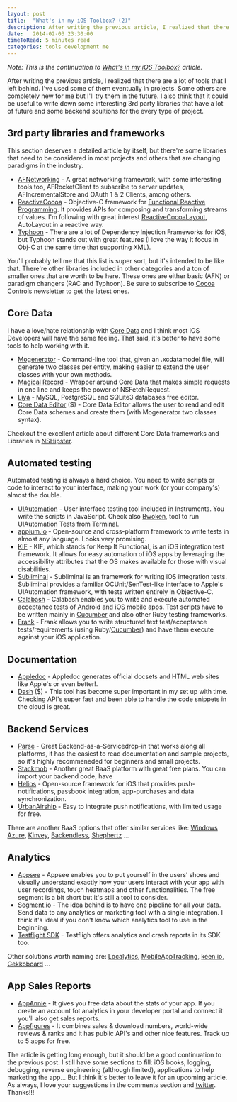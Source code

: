 ```yaml
---
layout: post
title:  "What's in my iOS Toolbox? (2)"
description: After writing the previous article, I realized that there are a lot of tools that I left behind. I've used some of them eventually in projects. Some others are completely new for me but I'll try them in the future.
date:   2014-02-03 23:30:00
timeToRead: 5 minutes read
categories: tools development me
---
```


*Note: This is the continuation to [What's in my iOS Toolbox?][toolbox] article.*

[toolbox]: http://edsancha.com/blog/2014/01/28/whats-in-my-iOS-toolbox.html

After writing the previous article, I realized that there are a lot of tools that I left behind. I've used some of them eventually in projects. Some others are completely new for me but I'll try them in the future. I also think that it could be useful to write down some interesting 3rd party libraries that have a lot of future and some backend soultions for the every type of project.

## 3rd party libraries and frameworks

This section deserves a detailed article by itself, but there're some libraries that need to be considered in most projects and others that are changing paradigms in the industry.

- [AFNetworking][af] - A great networking framework, with some interesting tools too, AFRocketClient to subscribe to server updates, AFIncrementalStore and OAuth 1 & 2 Clients, among others. 
- [ReactiveCocoa][rac] - Objective-C framework for [Functional Reactive Programming][frc]. It provides APIs for composing and transforming streams of values. I'm following with great interest [ReactiveCocoaLayout][racl], AutoLayout in a reactive way.
- [Typhoon][ty] - There are a lot of Dependency Injection Frameworks for iOS, but Typhoon stands out with great features (I love the way it focus in Obj-C at the same time that supporting XML). 

You'll probably tell me that this list is super sort, but it's intended to be like that. There're other libraries included in other categories and a ton of smaller ones that are worth to be here. These ones are either basic (AFN) or paradigm changers (RAC and Typhoon). Be sure to subscribe to [Cocoa Controls][cocoacontrols] newsletter to get the latest ones.

[af]: http://github.com/AFNetworking
[rac]: https://github.com/ReactiveCocoa
[frc]: http://en.wikipedia.org/wiki/Functional_reactive_programming
[racl]: https://github.com/ReactiveCocoa/ReactiveCocoaLayout
[ty]: http://www.typhoonframework.org 
[cocoacontrols]:  http://cocoacontrols.com

## Core Data

I have a love/hate relationship with [Core Data][CoreData] and I think most iOS Developers will have the same feeling. That said, it's better to have some tools to help working with it.

- [Mogenerator][mo] - Command-line tool that, given an .xcdatamodel file, will generate two classes per entity, making easier to extend the user classes with your own methods.
- [Magical Record][mr] - Wrapper around Core Data that makes simple requests in one line and keeps the power of NSFetchRequest.
- [Liya][liya] - MySQL, PostgreSQL and SQLite3 databases free editor.  
- [Core Data Editor][cde] ($) - Core Data Editor allows the user to read and edit Core Data schemes and create them (with Mogenerator two classes syntax).

Checkout the excellent article about different Core Data frameworks and Libraries in [NSHipster][NSHipsterCD].

[mo]: http://rentzsch.github.io/mogenerator/
[mr]: https://github.com/magicalpanda/MagicalRecord
[liya]: https://cutedgesystems.com/software/Liya/
[cde]: http://thermal-core.com/CoreDataEditor/
[CoreData]: https://developer.apple.com/library/mac/documentation/cocoa/Conceptual/CoreData/cdProgrammingGuide.html
[NSHipsterCD]: http://nshipster.com/core-data-libraries-and-utilities/

## Automated testing

Automated testing is always a hard choice. You need to write scripts or code to interact to your interface, making your work (or your company's) almost the double.

- [UIAutomation][uia] - User interface testing tool included in Instruments. You write the scripts in JavaScript. Check also [Bwoken][bwoken], tool to run UIAutomation Tests from Terminal.
- [appium.io][appium] - Open-source and cross-platform framework to write tests in almost any language. Looks very promising.
- [KIF][kif] - KIF, which stands for Keep It Functional, is an iOS integration test framework. It allows for easy automation of iOS apps by leveraging the accessibility attributes that the OS makes available for those with visual disabilities.
- [Subliminal][subliminal] - Subliminal is an framework for writing iOS integration tests. Subliminal provides a familiar OCUnit/SenTest-like interface to Apple's UIAutomation framework, with tests written entirely in Objective-C.
- [Calabash][calabash] - Calabash enables you to write and execute automated acceptance tests of Android and iOS mobile apps. Test scripts have to be written mainly in [Cucumber][cucumber] and also other Ruby testing frameworks.
- [Frank][frank] - Frank allows you to write structured text test/acceptance tests/requirements (using Ruby/[Cucumber][cucumber]) and have them execute against your iOS application.

[uia]: https://developer.apple.com/library/mac/documentation/DeveloperTools/Conceptual/InstrumentsUserGuide/UsingtheAutomationInstrument/UsingtheAutomationInstrument.html
[bwoken]: https://github.com/bendyworks/bwoken
[appium]: http://appium.io
[kif]: https://github.com/kif-framework/KIF
[subliminal]: https://github.com/inkling/Subliminal
[calabash]: http://calaba.sh
[frank]: http://www.testingwithfrank.com
[cucumber]: http://cukes.info


## Documentation

- [Appledoc][doc] - Appledoc generates official docsets and HTML web sites like Apple's or even better!.
- [Dash][dash] ($) - This tool has become super important in my set up with time. Checking API's super fast and been able to handle the code snippets in the cloud is great.

[doc]: http://gentlebytes.com/appledoc/
[dash]: http://kapeli.com/dash

## Backend Services

- [Parse][parse] - Great Backend-as-a-Servicedrop-in that works along all platforms, it has the easiest to read documentation and sample projects, so it's highly recommeneded for beginners and small projects. 
- [Stackmob][stackmob] - Another great BaaS platform with great free plans. You can import your backend code, have 
- [Helios][helios] - Open-source framework for iOS that provides push-notifications, passbook integration, app-purchases and data synchronization.
- [UrbanAirship][urban] - Easy to integrate push notifications, with limited usage for free.

There are another BaaS options that offer similar services like: [Windows Azure][azure], [Kinvey][kinvey], [Backendless][bless], [Shephertz][shep] ...

[parse]: https://www.parse.com
[stackmob]: https://www.stackmob.com
[helios]: http://helios.io
[urban]: http://urbanairship.com
[azure]: http://www.windowsazure.com/
[kinvey]: http://www.kinvey.com
[bless]: https://backendless.com/
[shep]: http://api.shephertz.com

## Analytics

- [Appsee][appsee] - Appsee enables you to put yourself in the users’ shoes and visually understand exactly how your users interact with your app with user recordings, touch heatmaps and other functionalities. The free segment is a bit short but it's still a tool to consider. 
- [Segment.io][segment] - The idea behind is to have one pipeline for all your data. Send data to any analytics or marketing tool with a single integration. I think it's ideal if you don't know which analytics tool to use in the beginning.
- [Testflight SDK][testflight] - Testfligh offers analytics and crash reports in its SDK too.

Other solutions worth naming are: [Localytics][local], [MobileAppTracking][mat], [keen.io][keen], [Gekkoboard][gekko] ...

[appsee]: http://www.appsee.com
[segment]: https://segment.io
[testflight]: http://testflight.com/
[local]: http://www.localytics.com
[mat]: http://mobileapptracking.com
[keen]: https://keen.io
[gekko]: http://www.gekkoboard.com

## App Sales Reports 

- [AppAnnie][annie] - It gives you free data about the stats of your app. If you create an account fot analytics in your developer portal and connect it you'll also get sales reports.
- [Appfigures][appfigures] - It combines sales & download numbers, world-wide reviews & ranks and it has public API's and other nice features. Track up to 5 apps for free. 

[annie]: http://www.appannie.com
[appfigures]: http://appfigures.com

The article is getting long enough, but it should be a good continuation to the previous post. I still have some sections to fill: iOS books, logging, debugging, reverse engineering (although limited), applications to help marketing the app... But I think it's better to leave it for an upcoming article. As always, I love your suggestions in the comments section and [twitter][twitter]. Thanks!!!

[twitter]: https://twitter.com/edsancha